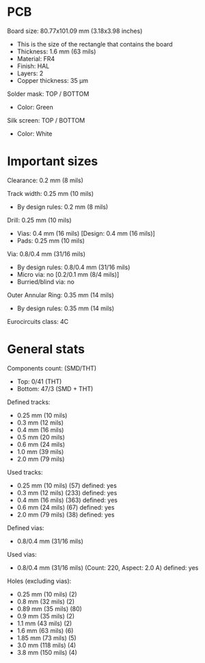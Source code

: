 # PCB

Board size: 80.77x101.09 mm (3.18x3.98 inches)

- This is the size of the rectangle that contains the board
- Thickness: 1.6 mm (63 mils)
- Material: FR4
- Finish: HAL
- Layers: 2
- Copper thickness: 35 µm

Solder mask: TOP / BOTTOM

- Color: Green

Silk screen: TOP / BOTTOM

- Color: White


# Important sizes

Clearance: 0.2 mm (8 mils)

Track width: 0.25 mm (10 mils)

- By design rules: 0.2 mm (8 mils)

Drill: 0.25 mm (10 mils)

- Vias: 0.4 mm (16 mils) [Design: 0.4 mm (16 mils)]
- Pads: 0.25 mm (10 mils)

Via: 0.8/0.4 mm (31/16 mils)

- By design rules: 0.8/0.4 mm (31/16 mils)
- Micro via: no [0.2/0.1 mm (8/4 mils)]
- Burried/blind via: no

Outer Annular Ring: 0.35 mm (14 mils)

- By design rules: 0.35 mm (14 mils)

Eurocircuits class: 4C


# General stats

Components count: (SMD/THT)

- Top: 0/41 (THT)
- Bottom: 47/3 (SMD + THT)

Defined tracks:

- 0.25 mm (10 mils)
- 0.3 mm (12 mils)
- 0.4 mm (16 mils)
- 0.5 mm (20 mils)
- 0.6 mm (24 mils)
- 1.0 mm (39 mils)
- 2.0 mm (79 mils)

Used tracks:

- 0.25 mm (10 mils) (57) defined: yes
- 0.3 mm (12 mils) (233) defined: yes
- 0.4 mm (16 mils) (363) defined: yes
- 0.6 mm (24 mils) (67) defined: yes
- 2.0 mm (79 mils) (38) defined: yes

Defined vias:

- 0.8/0.4 mm (31/16 mils)

Used vias:

- 0.8/0.4 mm (31/16 mils) (Count: 220, Aspect: 2.0 A) defined: yes

Holes (excluding vias):

- 0.25 mm (10 mils) (2)
- 0.8 mm (32 mils) (2)
- 0.89 mm (35 mils) (80)
- 0.9 mm (35 mils) (2)
- 1.1 mm (43 mils) (2)
- 1.6 mm (63 mils) (6)
- 1.85 mm (73 mils) (5)
- 3.0 mm (118 mils) (4)
- 3.8 mm (150 mils) (4)




